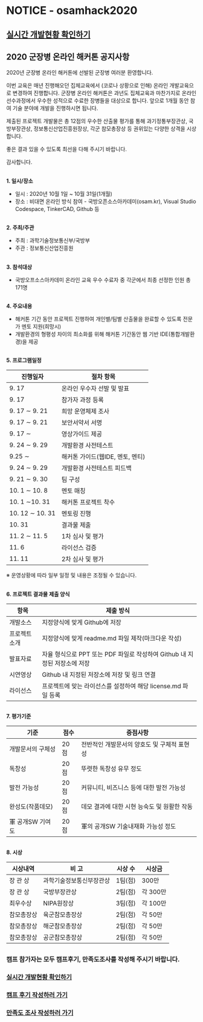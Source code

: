 # NOTICE - osamhack2020

## [실시간 개발현황 확인하기](https://osamhack2020.github.io/notice/)

## 2020 군장병 온라인 해커톤 공지사항

2020년 군장병 온라인 해커톤에 선발된 군장병 여러분 환영합니다.

이번 교육은 매년 진행해오던 집체교육에서 (코로나 상황으로 인해) 온라인 개발교육으로 변경하여 진행합니다. 군장병 온라인 해커톤은 과년도 집체교육과 마찬가지로 온라인 선수과정에서 우수한 성적으로 수료한 장병들을 대상으로 합니다. 앞으로 1개월 동안 참여 기술 분야에 개발을 진행하시면 됩니다.

제출된 프로젝트 개발물은 총 12점의 우수한 산출물 평가를 통해 과기정통부장관상, 국방부장관상, 정보통신산업진흥원장상, 각군 참모총장상 등 권위있는 다양한 상격을 시상합니다.

좋은 결과 있을 수 있도록 최선을 다해 주시기 바랍니다.

감사합니다.
##
**1. 일시/장소**

- 일시 : 2020년 10월 1일 ~ 10월 31일(1개월)
- 장소 : 비대면 온라인 방식 참여 - 국방오픈소스아카데미(osam.kr), Visual Studio Codespace, TinkerCAD, Github 등
##
**2. 주최/주관**

- 주최 : 과학기술정보통신부/국방부
- 주관 : 정보통신산업진흥원
##
**3. 참석대상**

- 국방오프소스아카데미 온라인 교육 우수 수료자 중 각군에서 최종 선정한 인원 총 171명
##
**4. 주요내용**

- 해커톤 기간 동안 프로젝트 진행하여 개인별/팀별 산출물을 완료할 수 있도록 전문가 멘토 지원(희망시)
- 개발환경의 형평성 차이의 최소화를 위해 해커톤 기간동안 웹 기반 IDE(통합개발환경)을 제공
##
**5. 프로그램일정**

| 진행일자 | 절차 항목 |
|--|--|
| 9. 17 | 온라인 우수자 선발 및 발표 |
| 9. 17 | 참가자 과정 등록 |
| 9. 17 ∼ 9. 21 | 희망 운영체제 조사 |
| 9. 17 ∼ 9. 21 | 보안서약서 서명 |
| 9. 17 ∼ | 영상가이드 제공 |
| 9. 24 ∼ 9. 29 | 개발환경 사전테스트 |
| 9.25 ∼ | 해커톤 가이드(웹IDE, 멘토, 멘티) |
| 9. 24 ∼ 9. 29 | 개발환경 사전테스트 피드백 |
| 9. 21 ∼ 9. 30 | 팀 구성 |
| 10. 1 ∼ 10. 8 | 멘토 매칭 |
| 10. 1 ∼10. 31 | 해커톤 프로젝트 착수 |
| 10. 12 ∼ 10. 31 | 멘토링 진행 |
| 10. 31 | 결과물 제출 |
| 11. 2 ∼ 11. 5  | 1차 심사 및 평가 |
| 11. 6 | 라이선스 검증 |
| 11. 11 | 2차 심사 및 평가 |

※ 운영상황에 따라 일부 일정 및 내용은 조정될 수 있습니다.
##
**6. 프로젝트 결과물 제출 양식**

|항목| 제출 방식 |
|--|--|
| 개발소스 | 지정양식에 맞게 Github에 저장 |
| 프로젝트 소개 | 지정양식에 맞게 readme.md 파일 제작(마크다운 작성) |
| 발표자료 | 자율 형식으로 PPT 또는 PDF 파일로 작성하여 Github 내 지정된 저장소에 저장 |
| 시연영상 | Github 내 지정된 저장소에 저장 및 링크 연결 |
| 라이선스 | 프로젝트에 맞는 라이선스를 설정하여 해당 license.md 파일 등록 |
##
**7. 평가기준**

| 기준 | 점수 | 중점사항 |
|--|--|--|
| 개발문서의 구체성 | 20점 | 전반적인 개발문서의 양호도 및 구체적 표현성 |
| 독창성 | 20점 | 뚜렷한 독창성 유무 정도  |
| 발전 가능성 | 20점 | 커뮤니티, 비즈니스 등에 대한 발전 가능성 |
| 완성도(작품데모) | 20점 | 데모 결과에 대한 시현 능숙도 및 원활한 작동 |
| 軍 공개SW 기여도 | 20점 | 軍의 공개SW 기술내재화 가능성 정도 |
##
**8. 시상**

| 시상내역         | 비 고                      | 시상 수 | 시상금   |
| ---------------- | -------------------------- | ------- | -------- |
| 장 관 상         | 과학기술정보통신부장관상 | 1팀(점) | 300만 |
| 장 관 상         | 국방부장관상 | 2팀(점) | 각 300만 |
| 최우수상         | NIPA원장상                 | 3팀(점) | 각 100만  |
| 참모총장상         | 육군참모총장상            | 2팀(점) | 각 50만  |
| 참모총장상         | 해군참모총장상            | 2팀(점) | 각 50만  |
| 참모총장상         | 공군참모총장상            | 2팀(점) | 각 50만  |
##
### **캠프 참가자는 모두 캠프후기, 만족도조사를 작성해 주시기 바랍니다.**

### [실시간 개발현황 확인하기](https://osamhack2020.github.io/notice/)

### [캠프 후기 작성하러 가기](https://osam.kr/board/index.jsp?code=CAMP2020)

### [만족도 조사 작성하러 가기](https://000)

